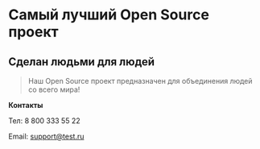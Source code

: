 # Самый лучший Open Source проект

## Сделан людьми для людей

> Наш Open Source проект предназначен для объединения людей со всего мира!

**Контакты**

Тел: 8 800 333 55 22

Email: [support@test.ru](support@test.ru)
